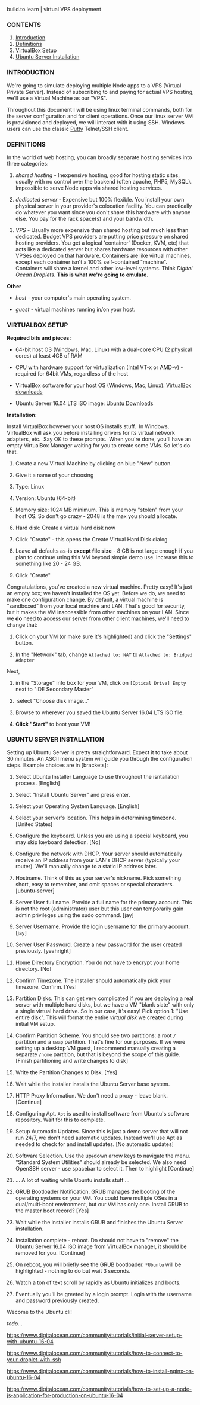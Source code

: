 build.to.learn | virtual VPS deployment

### CONTENTS

1.  [Introduction](#introduction)
2.  [Definitions](#definitions)
3.  [VirtualBox Setup](#virtualbox-setup)
4.  [Ubuntu Server Installation](#ubuntu-server-installation)

### INTRODUCTION

We're going to simulate deploying multiple Node apps to a VPS (Virtual Private Server). Instead of subscribing to and paying for actual VPS hosting, we'll use a Virtual Machine as our "VPS".

Throughout this document I will be using linux terminal commands, both for the server configuration and for client operations. Once our linux server VM is provisioned and deployed, we will interact with it using SSH. Windows users can use the classic [Putty](https://www.chiark.greenend.org.uk/~sgtatham/putty/latest.html) Telnet/SSH client.

### DEFINITIONS

In the world of web hosting, you can broadly separate hosting services into three categories:

1.  _shared hosting_ - Inexpensive hosting, good for hosting static sites, usually with no control over the backend (often apache, PHP5, MySQL). Impossible to serve Node apps via shared hosting services.

2.  _dedicated server_ - Expensive but 100% flexible. You install your own physical server in your provider's colocation facility. You can practically do whatever you want since you don't share this hardware with anyone else. You pay for the rack space(s) and your bandwidth.

3.  _VPS_ - Usually more expensive than shared hosting but much less than dedicated. Budget VPS providers are putting price pressure on shared hosting providers. You get a logical 'container' (Docker, KVM, etc) that acts like a dedicated server but shares hardware resources with other VPSes deployed on that hardware. Containers are like virtual machines, except each container isn't a 100% self-contained "machine". Containers will share a kernel and other low-level systems. Think _Digital Ocean Droplets_. **This is what we're going to emulate.**

**Other**

* _host_ - your computer's main operating system.

* _guest_ - virtual machines running in/on your host.


### VIRTUALBOX SETUP

**Required bits and pieces:**

* 64-bit host OS (Windows, Mac, Linux) with a dual-core CPU (2 physical cores) at least 4GB of RAM

* CPU with hardware support for virtualization (Intel VT-x or AMD-v) - required for 64bit VMs, regardless of the host

* VirtualBox software for your host OS (Windows, Mac, Linux): [VirtualBox downloads](https://www.virtualbox.org/wiki/Downloads)

* Ubuntu Server 16.04 LTS ISO image: [Ubuntu Downloads](https://www.ubuntu.com/download/server)

**Installation:**

Install VirtualBox however your host OS installs stuff.  In Windows, VirtualBox will ask you before installing drivers for its virtual network adapters, etc.  Say OK to these prompts.  When you're done, you'll have an empty VirtualBox Manager waiting for you to create some VMs. So let's do that.

1.  Create a new Virtual Machine by clicking on blue "New" button.

2.  Give it a name of your choosing

3.  Type: Linux

4.  Version: Ubuntu (64-bit)

5.  Memory size: 1024 MB minimum. This is memory "stolen" from your host OS. So don't go crazy - 2048 is the max you should allocate.

6.  Hard disk: Create a virtual hard disk now

7.  Click "Create" - this opens the Create Virtual Hard Disk dialog

8.  Leave all defaults as-is **except file size** - 8 GB is not large enough if you plan to continue using this VM beyond simple demo use. Increase this to something like 20 - 24 GB.

9.  Click "Create"

Congratulations, you've created a new virtual machine. Pretty easy! It's just an empty box; we haven't installed the OS yet. Before we do, we need to make one configuration change. By default, a virtual machine is "sandboxed" from your local machine and LAN. That's good for security, but it makes the VM inaccessible from other machines on your LAN. Since we **do** need to access our server from other client machines, we'll need to change that:

1.  Click on your VM (or make sure it's highlighted) and click the "Settings" button.

2.  In the "Network" tab, change `Attached to: NAT` to `Attached to: Bridged Adapter`

Next,

1.  in the "Storage" info box for your VM, click on `[Optical Drive] Empty` next to "IDE Secondary Master"

2.  select "Choose disk image..."

3.  Browse to wherever you saved the Ubuntu Server 16.04 LTS ISO file.

4.  **Click "Start"** to boot your VM!

### UBUNTU SERVER INSTALLATION

Setting up Ubuntu Server is pretty straightforward. Expect it to take about 30 minutes. An ASCII menu system will guide you through the configuration steps. Example choices are in [brackets]:

1.  Select Ubuntu Installer Language to use throughout the isntallation process. [English]

2.  Select "Install Ubuntu Server" and press enter.

3.  Select your Operating System Language. [English]

4.  Select your server's location. This helps in determining timezone. [United States]

5.  Configure the keyboard. Unless you are using a special keyboard, you may skip keyboard detection. [No]

6.  Configure the network with DHCP. Your server should automatically receive an IP address from your LAN's DHCP server (typically your router). We'll manually change to a static IP address later.

7.  Hostname. Think of this as your server's nickname. Pick something short, easy to remember, and omit spaces or special characters. [ubuntu-server]

8.  Server User full name. Provide a full name for the primary account. This is not the root (administrator) user but this user can temporarily gain admin privileges using the sudo command. [jay]

9.  Server Username. Provide the login username for the primary account. [jay]

10. Server User Password. Create a new password for the user created previously. [yeahright]

11. Home Directory Encryption. You do not have to encrypt your home directory. [No]

12. Confirm Timezone. The installer should automatically pick your timezone. Confirm. [Yes]

13. Partition Disks. This can get very complicated if you are deploying a real server with multiple hard disks, but we have a VM "blank slate" with only a single virtual hard drive. So in our case, it's easy! Pick option 1: "Use entire disk". This will format the entire _virtual disk_ we created during initial VM setup.

14. Confirm Partition Scheme. You should see two partitions: a root `/` partition and a `swap` partition. That's fine for our purposes. If we were setting up a desktop VM guest, I recommend manually creating a separate `/home` partition, but that is beyond the scope of this guide. [Finish partitioning and write changes to disk]

15. Write the Partition Changes to Disk. [Yes]

16. Wait while the installer installs the Ubuntu Server base system.

17. HTTP Proxy Information. We don't need a proxy - leave blank. [Continue]

18. Configuring Apt. `Apt` is used to install software from Ubuntu's software repository. Wait for this to complete.

19. Setup Automatic Updates. Since this is just a demo server that will not run 24/7, we don't need automatic updates. Instead we'll use Apt as needed to check for and install updates. [No automatic updates]

20. Software Selection. Use <tab> the up/down arrow keys to navigate the menu. "Standard System Utilities" should already be selected. We also need OpenSSH server - use spacebar to select it. Then <tab> to highlight [Continue]

21. ... A lot of waiting while Ubuntu installs stuff ...

22. GRUB Bootloader Notification. GRUB manages the booting of the operating systems on your VM. You could have multiple OSes in a dual/multi-boot environment, but our VM has only one. Install GRUB to the master boot record? [Yes]

23. Wait while the installer installs GRUB and finishes the Ubuntu Server installation.

24. Installation complete - reboot. Do should not have to "remove" the Ubuntu Server 16.04 ISO image from VirtualBox manager, it should be removed for you. [Continue]

25. On reboot, you will briefly see the GRUB bootloader. `*Ubuntu` will be highlighted - nothing to do but wait 3 seconds.

26. Watch a ton of text scroll by rapidly as Ubuntu initializes and boots.

27. Eventually you'll be greeted by a login prompt. Login with the username and password previously created.

Wecome to the Ubuntu cli! 

_todo..._

https://www.digitalocean.com/community/tutorials/initial-server-setup-with-ubuntu-16-04

https://www.digitalocean.com/community/tutorials/how-to-connect-to-your-droplet-with-ssh

https://www.digitalocean.com/community/tutorials/how-to-install-nginx-on-ubuntu-16-04

https://www.digitalocean.com/community/tutorials/how-to-set-up-a-node-js-application-for-production-on-ubuntu-16-04
